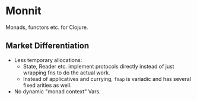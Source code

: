 # Monnit

Monads, functors etc. for Clojure.

## Market Differentiation

* Less temporary allocations:
    - State, Reader etc. implement protocols directly instead of just wrapping
      fns to do the actual work.
    - Instead of applicatives and currying, `fmap` is variadic and has several
      fixed arities as well.
* No dynamic "monad context" Vars.

